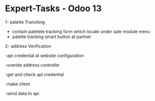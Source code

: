 # Expert-Tasks - Odoo 13

1- palette Trancking

- contain paletete tracking form which locate under sale module menu
- palette tracking smart button at partner 


2- address Verification

-api credential at website configuration

-overide address controller 

-get and check api credential

-make client

 -send data to api

